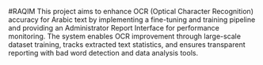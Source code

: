 #RAQIM
This project aims to enhance OCR (Optical Character Recognition) accuracy for Arabic text by implementing a fine-tuning and training pipeline and providing an Administrator Report Interface for performance monitoring. The system enables OCR improvement through large-scale dataset training, tracks extracted text statistics, and ensures transparent reporting with bad word detection and data analysis tools.
